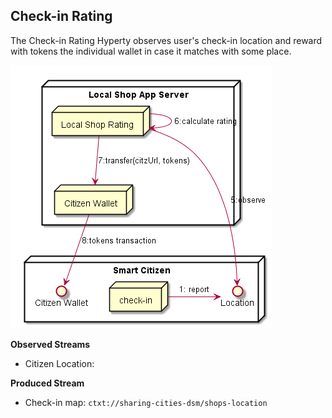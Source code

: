 ## Check-in Rating

The Check-in Rating Hyperty observes user's check-in location and reward with tokens the individual wallet in case it matches with some place.

![Local Shop Server](local_shop_app_server.png)

**Observed Streams**

* Citizen Location: 

**Produced Stream**

* Check-in map: `ctxt://sharing-cities-dsm/shops-location`
